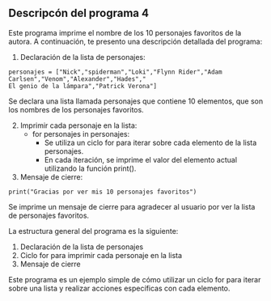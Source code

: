 ## Descripcón del programa 4
Este programa imprime el nombre de los 10 personajes favoritos de la autora.
 A continuación, te presento una descripción detallada del programa:

1. Declaración de la lista de personajes:
 ```
 personajes = ["Nick","spiderman","Loki","Flynn Rider","Adam Carlsen","Venom","Alexander","Hades","
El genio de la lámpara","Patrick Verona"]
 ```
Se declara una lista llamada personajes que contiene 10 elementos, que son los nombres 
 de los personajes favoritos.
        
2. Imprimir cada personaje en la lista:
    - for personajes in personajes:
        - Se utiliza un ciclo for para iterar sobre cada elemento de la lista personajes.
        - En cada iteración, se imprime el valor del elemento actual utilizando la función print().
3. Mensaje de cierre:
 ```
 print("Gracias por ver mis 10 personajes favoritos")
  ```
Se imprime un mensaje de cierre para agradecer al usuario por ver la lista de personajes favoritos.

La estructura general del programa es la siguiente:

1. Declaración de la lista de personajes
2. Ciclo for para imprimir cada personaje en la lista
3. Mensaje de cierre

Este programa es un ejemplo simple de cómo utilizar un ciclo for para iterar
 sobre una lista y realizar acciones específicas con cada elemento.
